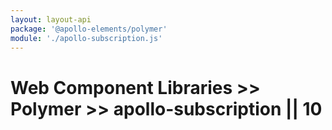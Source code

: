 ```yaml
---
layout: layout-api
package: '@apollo-elements/polymer'
module: './apollo-subscription.js'
---
```


# Web Component Libraries >> Polymer >> apollo-subscription || 10
